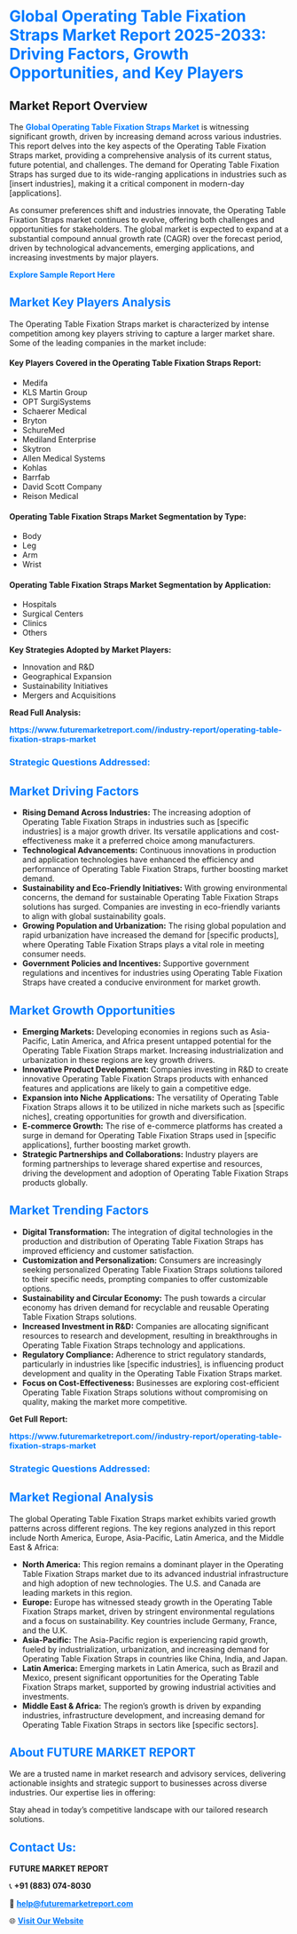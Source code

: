<h1 style="color: #007BFF;">Global Operating Table Fixation Straps Market Report 2025-2033: Driving Factors, Growth Opportunities, and Key Players</h1>

<section id="overview">
<h2>Market Report Overview</h2>
<p>The <a href="https://www.futuremarketreport.com//industry-report/operating-table-fixation-straps-market" style="color: #007BFF; text-decoration: none;"><strong>Global Operating Table Fixation Straps Market</strong></a> is witnessing significant growth, driven by increasing demand across various industries. This report delves into the key aspects of the Operating Table Fixation Straps market, providing a comprehensive analysis of its current status, future potential, and challenges. The demand for Operating Table Fixation Straps has surged due to its wide-ranging applications in industries such as [insert industries], making it a critical component in modern-day [applications].</p>
<p>As consumer preferences shift and industries innovate, the Operating Table Fixation Straps market continues to evolve, offering both challenges and opportunities for stakeholders. The global market is expected to expand at a substantial compound annual growth rate (CAGR) over the forecast period, driven by technological advancements, emerging applications, and increasing investments by major players.</p>
</section>

<section id="overview">
<p><a href="https://www.futuremarketreport.com//request-sample/reportId=56516" style="color: #007BFF; text-decoration: none;"><strong>Explore Sample Report Here</strong></a></p>
</section>

<section id="key-players">
<h2 style="color: #007BFF;">Market Key Players Analysis</h2>
<p>The Operating Table Fixation Straps market is characterized by intense competition among key players striving to capture a larger market share. Some of the leading companies in the market include:</p>
<h4>Key Players Covered in the Operating Table Fixation Straps Report:</h4>
<ul><li>Medifa</li><li>KLS Martin Group</li><li>OPT SurgiSystems</li><li>Schaerer Medical</li><li>Bryton</li><li>SchureMed</li><li>Mediland Enterprise</li><li>Skytron</li><li>Allen Medical Systems</li><li>Kohlas</li><li>Barrfab</li><li>David Scott Company</li><li>Reison Medical</li></ul>
<h4>Operating Table Fixation Straps Market Segmentation by Type:</h4>
<ul><li>Body</li><li>Leg</li><li>Arm</li><li>Wrist</li></ul>

<h4>Operating Table Fixation Straps Market Segmentation by Application:</h4>
<ul><li>Hospitals</li><li>Surgical Centers</li><li>Clinics</li><li>Others</li></ul>
<p><strong>Key Strategies Adopted by Market Players:</strong></p>
<ul>
<li>Innovation and R&D</li>
<li>Geographical Expansion</li>
<li>Sustainability Initiatives</li>
<li>Mergers and Acquisitions</li>
</ul>
</section>

<section>
<p><strong>Read Full Analysis: </strong></p><a href="https://www.futuremarketreport.com//industry-report/operating-table-fixation-straps-market" style="color: #007BFF; text-decoration: none;"><strong>https://www.futuremarketreport.com//industry-report/operating-table-fixation-straps-market</strong></a>
<h3 style="color: #007BFF;">Strategic Questions Addressed:</h3>
</section>

<section id="driving-factors">
<h2 style="color: #007BFF;">Market Driving Factors</h2>
<ul>
<li><strong>Rising Demand Across Industries:</strong> The increasing adoption of Operating Table Fixation Straps in industries such as [specific industries] is a major growth driver. Its versatile applications and cost-effectiveness make it a preferred choice among manufacturers.</li>
<li><strong>Technological Advancements:</strong> Continuous innovations in production and application technologies have enhanced the efficiency and performance of Operating Table Fixation Straps, further boosting market demand.</li>
<li><strong>Sustainability and Eco-Friendly Initiatives:</strong> With growing environmental concerns, the demand for sustainable Operating Table Fixation Straps solutions has surged. Companies are investing in eco-friendly variants to align with global sustainability goals.</li>
<li><strong>Growing Population and Urbanization:</strong> The rising global population and rapid urbanization have increased the demand for [specific products], where Operating Table Fixation Straps plays a vital role in meeting consumer needs.</li>
<li><strong>Government Policies and Incentives:</strong> Supportive government regulations and incentives for industries using Operating Table Fixation Straps have created a conducive environment for market growth.</li>
</ul>
</section>

<section id="growth-opportunities">
<h2 style="color: #007BFF;">Market Growth Opportunities</h2>
<ul>
<li><strong>Emerging Markets:</strong> Developing economies in regions such as Asia-Pacific, Latin America, and Africa present untapped potential for the Operating Table Fixation Straps market. Increasing industrialization and urbanization in these regions are key growth drivers.</li>
<li><strong>Innovative Product Development:</strong> Companies investing in R&D to create innovative Operating Table Fixation Straps products with enhanced features and applications are likely to gain a competitive edge.</li>
<li><strong>Expansion into Niche Applications:</strong> The versatility of Operating Table Fixation Straps allows it to be utilized in niche markets such as [specific niches], creating opportunities for growth and diversification.</li>
<li><strong>E-commerce Growth:</strong> The rise of e-commerce platforms has created a surge in demand for Operating Table Fixation Straps used in [specific applications], further boosting market growth.</li>
<li><strong>Strategic Partnerships and Collaborations:</strong> Industry players are forming partnerships to leverage shared expertise and resources, driving the development and adoption of Operating Table Fixation Straps products globally.</li>
</ul>
</section>

<section id="trending-factors">
<h2 style="color: #007BFF;">Market Trending Factors</h2>
<ul>
<li><strong>Digital Transformation:</strong> The integration of digital technologies in the production and distribution of Operating Table Fixation Straps has improved efficiency and customer satisfaction.</li>
<li><strong>Customization and Personalization:</strong> Consumers are increasingly seeking personalized Operating Table Fixation Straps solutions tailored to their specific needs, prompting companies to offer customizable options.</li>
<li><strong>Sustainability and Circular Economy:</strong> The push towards a circular economy has driven demand for recyclable and reusable Operating Table Fixation Straps solutions.</li>
<li><strong>Increased Investment in R&D:</strong> Companies are allocating significant resources to research and development, resulting in breakthroughs in Operating Table Fixation Straps technology and applications.</li>
<li><strong>Regulatory Compliance:</strong> Adherence to strict regulatory standards, particularly in industries like [specific industries], is influencing product development and quality in the Operating Table Fixation Straps market.</li>
<li><strong>Focus on Cost-Effectiveness:</strong> Businesses are exploring cost-efficient Operating Table Fixation Straps solutions without compromising on quality, making the market more competitive.</li>
</ul>
</section>

<section>
<p><strong>Get Full Report: </strong></p><a href="https://www.futuremarketreport.com//industry-report/operating-table-fixation-straps-market" style="color: #007BFF; text-decoration: none;"><strong>https://www.futuremarketreport.com//industry-report/operating-table-fixation-straps-market</strong></a>
<h3 style="color: #007BFF;">Strategic Questions Addressed:</h3>
</section>


<section id="regional-analysis">
<h2 style="color: #007BFF;">Market Regional Analysis</h2>
<p>The global Operating Table Fixation Straps market exhibits varied growth patterns across different regions. The key regions analyzed in this report include North America, Europe, Asia-Pacific, Latin America, and the Middle East & Africa:</p>
<ul>
<li><strong>North America:</strong> This region remains a dominant player in the Operating Table Fixation Straps market due to its advanced industrial infrastructure and high adoption of new technologies. The U.S. and Canada are leading markets in this region.</li>
<li><strong>Europe:</strong> Europe has witnessed steady growth in the Operating Table Fixation Straps market, driven by stringent environmental regulations and a focus on sustainability. Key countries include Germany, France, and the U.K.</li>
<li><strong>Asia-Pacific:</strong> The Asia-Pacific region is experiencing rapid growth, fueled by industrialization, urbanization, and increasing demand for Operating Table Fixation Straps in countries like China, India, and Japan.</li>
<li><strong>Latin America:</strong> Emerging markets in Latin America, such as Brazil and Mexico, present significant opportunities for the Operating Table Fixation Straps market, supported by growing industrial activities and investments.</li>
<li><strong>Middle East & Africa:</strong> The region’s growth is driven by expanding industries, infrastructure development, and increasing demand for Operating Table Fixation Straps in sectors like [specific sectors].</li>
</ul>
</section>

<footer>
<h2 style="color: #007BFF;">About FUTURE MARKET REPORT</h2>
<p>We are a trusted name in market research and advisory services, delivering actionable insights and strategic support to businesses across diverse industries. Our expertise lies in offering:</p>

<p>Stay ahead in today’s competitive landscape with our tailored research solutions.</p>

<h2 style="color: #007BFF;">Contact Us:</h2>
<p><strong>FUTURE MARKET REPORT</strong></p>
<p>📞 <strong>+91 (883) 074-8030</strong></p>
<p>📧 <strong><a href="mailto:help@futuremarketreport.com" style="color: #007BFF;">help@futuremarketreport.com</a></strong></p>
<p>🌐 <strong><a href="https://www.futuremarketreport.com/" style="color: #007BFF;">Visit Our Website</a></strong></p>
</footer>